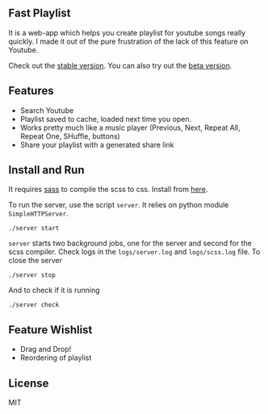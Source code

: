 Fast Playlist
-------------

It is a web-app which helps you create playlist for youtube songs really quickly.
I made it out of the pure frustration of the lack of this feature on Youtube.

Check out the [stable version](https://udiboy.github.io/fast_playlist).
You can also try out the [beta version](https://udiboy.github.io/fast_playlist/beta).

Features
---------

 - Search Youtube
 - Playlist saved to cache, loaded next time you open.
 - Works pretty much like a music player (Previous, Next, Repeat All, Repeat One, SHuffle, buttons)
 - Share your playlist with a generated share link

Install and Run
---------------

It requires [sass](http://sass-lang.com) to compile the scss to css. Install from [here](http://sass-lang.com/install).

To run the server, use the script `server`. It relies on python module `SimpleHTTPServer`. 

```
./server start
```

`server` starts two background jobs, one for the server and second for the scss compiler. Check logs in the `logs/server.log` and `logs/scss.log` file. To close the server

```
./server stop
```

And to check if it is running

```
./server check
```

Feature Wishlist
---------
 - Drag and Drop!
 - Reordering of playlist

License
--------

MIT
